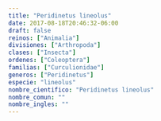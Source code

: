 ```yaml
---
title: "Peridinetus lineolus"
date: 2017-08-18T20:46:32-06:00
draft: false
reinos: ["Animalia"]
divisiones: ["Arthropoda"]
clases: ["Insecta"]
ordenes: ["Coleoptera"]
familias: ["Curculionidae"]
generos: ["Peridinetus"]
especie: "lineolus"
nombre_cientifico: "Peridinetus lineolus"
nombre_comun: ""
nombre_ingles: ""
---
```


